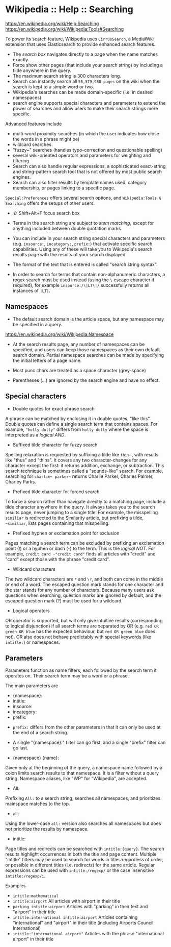 # Wikipedia :: Help :: Searching

https://en.wikipedia.org/wiki/Help:Searching
https://en.wikipedia.org/wiki/Wikipedia:Tools#Searching

To power its search feature, Wikipedia uses `CirrusSearch`, a MediaWiki extension that uses Elasticsearch to provide enhanced search features.

- The *search box* navigates directly to a page when the name matches exactly.
- Force show other pages (that include your search string) by including a tilde anywhere in the query.
- The maximum search string is 300 characters long.
- Search can instantly search all `55,579,980 pages` on the wiki when the search is kept to a simple word or two.
- Wikipedia's searches can be made domain-specific (i.e. in desired namespaces)
- search engine supports special characters and parameters to extend the power of searches and allow users to make their search strings more specific.

Advanced features include
- multi-word proximity-searches (in which the user indicates how close the words in a phrase might be)
- wildcard searches
- "fuzzy~" searches (handles typo-correction and questionable spelling)
- several wiki-oriented operators and parameters for weighting and filtering
- Search can also handle regular expressions, a sophisticated exact-string and string-pattern search tool that is not offered by most public search engines.
- Search can also filter results by template names used, category membership, or pages linking to a specific page.

`Special:Preferences` offers several search options, and `Wikipedia:Tools § Searching` offers the setups of other users.

* ⇧ Shift+Alt+F focus search box
* Terms in the search string are subject to *stem matching*, except for anything included between double quotation marks.
* You can include in your search string special characters and parameters (e.g. `insource:`, `incategory:`, `prefix:`) that activate specific search capabilities. Using any of these will take you to Wikipedia's search results page with the results of your search displayed.
* The format of the text that is entered is called "search string syntax".

* In order to search for terms that contain non-alphanumeric characters, a regex search must be used instead (using the `\` escape character if required), for example `insource:/\|LT\|/` successfully returns all instances of `|LT|`.

## Namespaces

- The default search domain is the article space, but any namespace may be specified in a query.

https://en.wikipedia.org/wiki/Wikipedia:Namespace

- At the search results page, any number of namespaces can be specified, and users can keep those namespaces as their own default search domain. Partial namespace searches can be made by specifying the initial letters of a page name.

- Most punc chars are treated as a space character (grey-space)
- Parentheses (…) are ignored by the search engine and have no effect.

## Special characters

* Double quotes for exact phrase search

A phrase can be matched by enclosing it in double quotes, "like this". Double quotes can define a single search term that contains spaces. For example, `"holly dolly"` differs from `holly dolly` where the space is interpreted as a *logical AND*.

* Suffixed tilde character for fuzzy search

Spelling relaxation is requested by suffixing a tilde like `this~`, with results like "thus" and "thins". It covers any two character-changes for any character except the first: it returns addition, exchange, or subtraction. This search technique is sometimes called a "sounds-like" search. For example, searching for `charlie~ parker~` returns Charlie Parker, Charles Palmer, Charley Parks.

* Prefixed tilde character for forced search

To force a search rather than navigate directly to a matching page, include a tilde character anywhere in the query. It always takes you to the search results page, never jumping to a single title. For example, the misspelling `similiar` is redirected to the Similarity article, but prefixing a tilde, `~similiar`, lists pages containing that misspelling.

* Prefixed hyphen or exclamation point for exclusion

Pages matching a search term can be excluded by prefixing an exclamation point (!) or a hyphen or dash (-) to the term. This is the *logical NOT*. For example, `credit card -"credit card"` finds all articles with "credit" and "card" except those with the phrase "credit card".

* Wildcard characters

The two wildcard characters are `*` and `\?`, and both can come in the middle or end of a word. The escaped question mark stands for one character and the star stands for any number of characters. Because many users ask questions when searching, question marks are ignored by default, and the escaped question mark (\?) must be used for a wildcard.

* Logical operators

OR operator is supported, but will only give intuitive results (corresponding to logical disjunction) if all search terms are separated by OR (e.g. `red OR green OR blue` has the expected behaviour, but `red OR green blue` does not). OR also does not behave predictably with special keywords (like `intitle:`) or namespaces.

## Parameters

Parameters function as name filters, each followed by the search term it operates on. Their search term may be a word or a phrase.

The main parameters are
- {namespace}:
- intitle:
- insource:
- incategory:
- prefix:

* `prefix:` differs from the other parameters in that it can only be used at the end of a search string.

* A single "{namespace}:" filter can go first, and a single "prefix" filter can go last.

* {namespace} {name}:

Given only at the beginning of the query, a namespace name followed by a colon limits search results to that namespace. It is a filter without a query string. Namespace aliases, like "WP" for "Wikipedia", are accepted.

* All:

Prefixing `All:` to a search string, searches all namespaces, and prioritizes mainspace matches to the top.

* all:

Using the lower-case `all:` version also searches all namespaces but does not prioritize the results by namespace.

* intitle:

Page titles and redirects can be searched with `intitle:{query}`. The search results highlight occurrences in both the title and page content. Multiple "intitle" filters may be used to search for words in titles regardless of order, or possible in different titles (i.e. redirects) for the same article. Regular expressions can be used with `intitle:/regexp/` or the case insensitive `intitle:/regexp/i`.

Examples
- `intitle:mathematical`
- `intitle:airport`
  All articles with airport in their title
- `parking intitle:airport`
  Articles with "parking" in their text and "airport" in their title
- `intitle:international intitle:airport`
  Articles containing "international" and "airport" in their title (including Airports Council International)
- `intitle:"international airport"`
  Articles with the phrase "international airport" in their title
